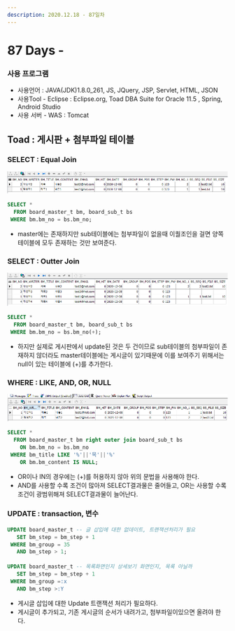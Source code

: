 ```yaml
---
description: 2020.12.18 - 87일차
---
```


# 87 Days -

### 사용 프로그램

* 사용언어 : JAVA\(JDK\)1.8.0\_261, JS, JQuery, JSP, Servlet, HTML, JSON
* 사용Tool  - Eclipse : Eclipse.org, Toad DBA Suite for Oracle 11.5 , Spring, Android Studio
* 사용 서버 - WAS : Tomcat

## Toad : 게시판 + 첨부파일 테이블

### SELECT : Equal Join

![](../../.gitbook/assets/eaual.png)

```sql
SELECT *
  FROM board_master_t bm, board_sub_t bs
 WHERE bm.bm_no = bs.bm_no;
```

* master에는 존재하지만 sub테이블에는 첨부파일이 없을때 이퀄조인을 걸면 양쪽테이블에 모두 존재하는 것만 보여준다.

### SELECT : Outter Join

![](../../.gitbook/assets/outter.png)

```sql
SELECT *
  FROM board_master_t bm, board_sub_t bs
 WHERE bm.bm_no = bs.bm_no(+);
```

* 하지만 실제로 게시판에서 update된 것은 두 건이므로 sub테이블의 첨부파일이 존재하지 않더라도 master테이블에는 게시글이 있기때문에 이를 보여주기 위해서는 null이 있는 테이블에 \(+\)를 추가한다.

### WHERE : LIKE, AND, OR, NULL

![](../../.gitbook/assets/1%20%2891%29.png)

```sql
SELECT *
  FROM board_master_t bm right outer join board_sub_t bs
    ON bm.bm_no = bs.bm_no
 WHERE bm_title LIKE '%'||'목'||'%'
    OR bm.bm_content IS NULL;
```

* OR이나 IN의 경우에는 \(+\)를 허용하지 않아 위의 문법을 사용해야 한다.
* AND를 사용할 수록 조건이 많아져 SELECT결과물은 줄어들고, OR는 사용할 수록 조건이 광범위해져 SELECT결과물이 늘어난다.

### UPDATE : transaction, 변수

```sql
UPDATE board_master_t -- 글 삽입에 대한 없데이트, 트랜잭션처리가 필요
   SET bm_step = bm_step + 1
 WHERE bm_group = 35
   AND bm_step > 1;
   
UPDATE board_master_t -- 목록화면인지 상세보기 화면인지, 목록 아닐까
   SET bm_step = bm_step + 1
 WHERE bm_group =:x
   AND bm_step >:Y
```

* 게시글 삽입에 대한 Update 트랜잭션 처리가 필요하다.
* 게시글이 추가되고, 기존 게시글의 순서가 내려가고, 첨부파일이있으면 올려야 한다.

